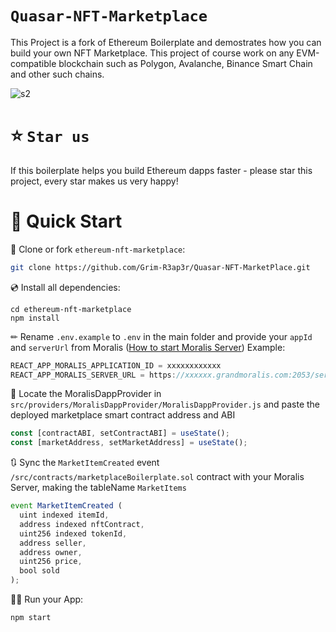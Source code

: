 # `Quasar-NFT-Marketplace`

This Project is a fork of Ethereum Boilerplate and demostrates how you can build your own NFT Marketplace. This project of course work on any EVM-compatible blockchain such as Polygon, Avalanche, Binance Smart Chain and other such chains.

![s2](https://user-images.githubusercontent.com/62543734/167544497-658bd04d-3b99-42ae-a0c7-83e9a8566d17.png)


# ⭐️ `Star us`
If this boilerplate helps you build Ethereum dapps faster - please star this project, every star makes us very happy!

# 🚀 Quick Start

📄 Clone or fork `ethereum-nft-marketplace`:
```sh
git clone https://github.com/Grim-R3ap3r/Quasar-NFT-MarketPlace.git
```
💿 Install all dependencies:
```
cd ethereum-nft-marketplace
npm install 
```
✏ Rename `.env.example` to `.env` in the main folder and provide your `appId` and `serverUrl` from Moralis ([How to start Moralis Server](https://docs.moralis.io/moralis-server/getting-started/create-a-moralis-server)) 
Example:
```jsx
REACT_APP_MORALIS_APPLICATION_ID = xxxxxxxxxxxx
REACT_APP_MORALIS_SERVER_URL = https://xxxxxx.grandmoralis.com:2053/server
```

🔎 Locate the MoralisDappProvider in `src/providers/MoralisDappProvider/MoralisDappProvider.js` and paste the deployed marketplace smart contract address and ABI
```jsx
const [contractABI, setContractABI] = useState();
const [marketAddress, setMarketAddress] = useState();
```

🔃 Sync the `MarketItemCreated` event `/src/contracts/marketplaceBoilerplate.sol` contract with your Moralis Server, making the tableName `MarketItems`
```jsx
event MarketItemCreated (
  uint indexed itemId,
  address indexed nftContract,
  uint256 indexed tokenId,
  address seller,
  address owner,
  uint256 price,
  bool sold
);
```


🚴‍♂️ Run your App:
```
npm start
```


